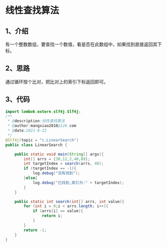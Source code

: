 # 线性查找算法

## 1、介绍

有一个整数数组，要查找一个数值，看是否在此数组中，如果找到直接返回其下标。

## 2、思路

通过循环按个比对，把比对上的索引下标返回即可。

## 3、代码

```java
import lombok.extern.slf4j.Slf4j;
/**
 * @description:线性查找算法
 * @author:mangxiao2018@126.com
 * @date:2021-8-12
 */
@Slf4j(topic = "c.LinearSearch")
public class LinearSearch {

    public static void main(String[] args){
        int[] arrs = {30,12,2,40,89};
        int targetIndex = search(arrs, 40);
        if (targetIndex == -1){
            log.debug("没有找到");
        }else{
            log.debug("已找到,索引为:" + targetIndex);
        }
    }

    public static int search(int[] arrs, int value){
        for (int i = 0;i < arrs.length; i++){
            if (arrs[i] == value){
                return i;
            }
        }
        return -1;
    }
}
```









